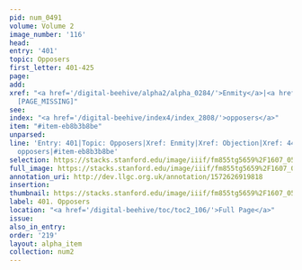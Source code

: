 ```yaml
---
pid: num_0491
volume: Volume 2
image_number: '116'
head: 
entry: '401'
topic: Opposers
first_letter: 401-425
page: 
add: 
xref: "<a href='/digital-beehive/alpha2/alpha_0284/'>Enmity</a>|<a href='/digital-beehive/alpha5/num_0258/'>Objection</a>|4499
  [PAGE_MISSING]"
see: 
index: "<a href='/digital-beehive/index4/index_2808/'>opposers</a>"
item: "#item-eb8b3b8be"
unparsed: 
line: 'Entry: 401|Topic: Opposers|Xref: Enmity|Xref: Objection|Xref: 4499 [PAGE_MISSING]|Index:
  opposers|#item-eb8b3b8be'
selection: https://stacks.stanford.edu/image/iiif/fm855tg5659%2F1607_0583/868,261,2918,785/full/0/default.jpg
full_image: https://stacks.stanford.edu/image/iiif/fm855tg5659%2F1607_0583/full/full/0/default.jpg
annotation_uri: http://dev.llgc.org.uk/annotation/1572626919818
insertion: 
thumbnail: https://stacks.stanford.edu/image/iiif/fm855tg5659%2F1607_0583/868,261,600,180/250,/0/default.jpg
label: 401. Opposers
location: "<a href='/digital-beehive/toc/toc2_106/'>Full Page</a>"
issue: 
also_in_entry: 
order: '219'
layout: alpha_item
collection: num2
---
```


